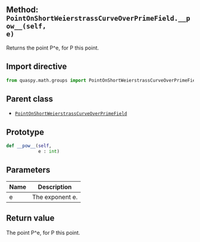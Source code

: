 ## Method: <code>PointOnShortWeierstrassCurveOverPrimeField.\_\_pow\_\_(self, e)</code>
Returns the point P^e, for P this point.

## Import directive
```python
from quaspy.math.groups import PointOnShortWeierstrassCurveOverPrimeField
```

## Parent class
- [<code>PointOnShortWeierstrassCurveOverPrimeField</code>](../PointOnShortWeierstrassCurveOverPrimeField.md)

## Prototype
```python
def __pow__(self,
            e : int)
```

## Parameters
| <b>Name</b> | <b>Description</b> |
| ----------- | ------------------ |
| e | The exponent e. |

## Return value
The point P^e, for P this point.

